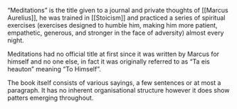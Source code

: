 “Meditations” is the title given to a journal and private thoughts of [[Marcus Aurelius]], he was trained in [[Stoicism]] and practiced a series of spiritual exercises (exercises designed to humble him, making him more patient, empathetic, generous, and stronger in the face of adversity) almost every night.

Meditations had no official title at first since it was written by Marcus for himself and no one else, in fact it was originally referred to as “Ta eis heauton” meaning “To Himself”.

The book itself consists of various sayings, a few sentences or at most a paragraph. It has no inherent organisational structure however it does show patters emerging throughout.
